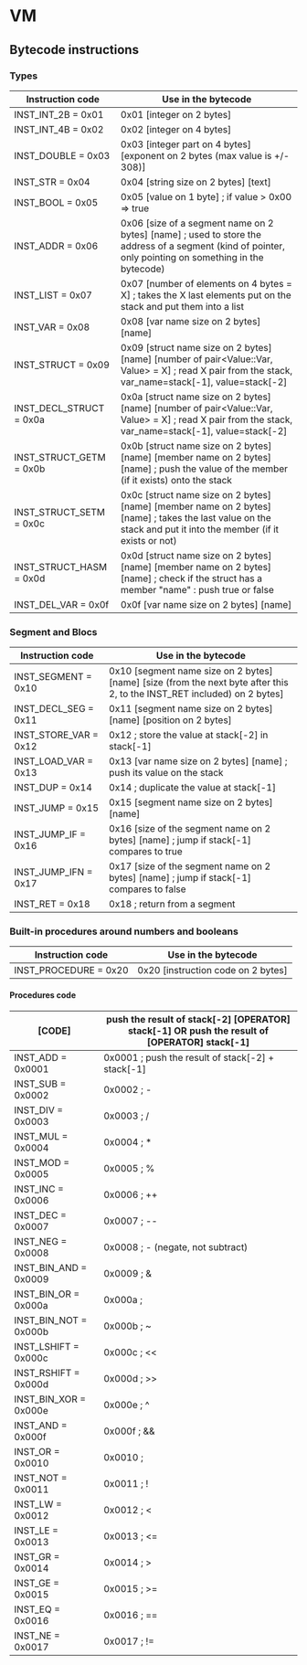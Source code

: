 # VM

## Bytecode instructions

### Types

Instruction code  | Use in the bytecode
----------------- | -------------------
INST_INT_2B      = 0x01 | 0x01 [integer on 2 bytes]
INST_INT_4B      = 0x02 | 0x02 [integer on 4 bytes]
INST_DOUBLE      = 0x03 | 0x03 [integer part on 4 bytes] [exponent on 2 bytes (max value is +/- 308)]
INST_STR         = 0x04 | 0x04 [string size on 2 bytes] [text]
INST_BOOL        = 0x05 | 0x05 [value on 1 byte] ; if value > 0x00 => true
INST_ADDR        = 0x06 | 0x06 [size of a segment name on 2 bytes] [name] ; used to store the address of a segment (kind of pointer, only pointing on something in the bytecode)
INST_LIST        = 0x07 | 0x07 [number of elements on 4 bytes = X] ; takes the X last elements put on the stack and put them into a list
INST_VAR         = 0x08 | 0x08 [var name size on 2 bytes] [name]
INST_STRUCT      = 0x09 | 0x09 [struct name size on 2 bytes] [name] [number of pair<Value::Var, Value> = X] ; read X pair from the stack, var_name=stack[-1], value=stack[-2]
INST_DECL_STRUCT = 0x0a | 0x0a [struct name size on 2 bytes] [name] [number of pair<Value::Var, Value> = X] ; read X pair from the stack, var_name=stack[-1], value=stack[-2]
INST_STRUCT_GETM = 0x0b | 0x0b [struct name size on 2 bytes] [name] [member name on 2 bytes] [name] ; push the value of the member (if it exists) onto the stack
INST_STRUCT_SETM = 0x0c | 0x0c [struct name size on 2 bytes] [name] [member name on 2 bytes] [name] ; takes the last value on the stack and put it into the member (if it exists or not)
INST_STRUCT_HASM = 0x0d | 0x0d [struct name size on 2 bytes] [name] [member name on 2 bytes] [name] ; check if the struct has a member "name" : push true or false
INST_DEL_VAR     = 0x0f | 0x0f [var name size on 2 bytes] [name]

### Segment and Blocs

Instruction code  | Use in the bytecode
----------------- | -------------------
INST_SEGMENT     = 0x10 | 0x10 [segment name size on 2 bytes] [name] [size (from the next byte after this 2, to the INST_RET included) on 2 bytes]
INST_DECL_SEG    = 0x11 | 0x11 [segment name size on 2 bytes] [name] [position on 2 bytes]
INST_STORE_VAR   = 0x12 | 0x12 ; store the value at stack[-2] in stack[-1]
INST_LOAD_VAR    = 0x13 | 0x13 [var name size on 2 bytes] [name] ; push its value on the stack
INST_DUP         = 0x14 | 0x14 ; duplicate the value at stack[-1]
INST_JUMP        = 0x15 | 0x15 [segment name size on 2 bytes] [name]
INST_JUMP_IF     = 0x16 | 0x16 [size of the segment name on 2 bytes] [name] ; jump if stack[-1] compares to true
INST_JUMP_IFN    = 0x17 | 0x17 [size of the segment name on 2 bytes] [name] ; jump if stack[-1] compares to false
INST_RET         = 0x18 | 0x18 ; return from a segment

### Built-in procedures around numbers and booleans
Instruction code  | Use in the bytecode
----------------- | -------------------
INST_PROCEDURE   = 0x20 | 0x20 [instruction code on 2 bytes]

#### Procedures code
[CODE] | push the result of stack[-2] [OPERATOR] stack[-1] OR push the result of [OPERATOR] stack[-1]
------ | --------------------------------------------------------------------------------------------
INST_ADD       = 0x0001 | 0x0001 ; push the result of stack[-2] + stack[-1]
INST_SUB       = 0x0002 | 0x0002 ; -
INST_DIV       = 0x0003 | 0x0003 ; /
INST_MUL       = 0x0004 | 0x0004 ; *
INST_MOD       = 0x0005 | 0x0005 ; %
INST_INC       = 0x0006 | 0x0006 ; ++
INST_DEC       = 0x0007 | 0x0007 ; --
INST_NEG       = 0x0008 | 0x0008 ; - (negate, not subtract)
INST_BIN_AND   = 0x0009 | 0x0009 ; &
INST_BIN_OR    = 0x000a | 0x000a ; |
INST_BIN_NOT   = 0x000b | 0x000b ; ~
INST_LSHIFT    = 0x000c | 0x000c ; <<
INST_RSHIFT    = 0x000d | 0x000d ; >>
INST_BIN_XOR   = 0x000e | 0x000e ; ^
INST_AND       = 0x000f | 0x000f ; &&
INST_OR        = 0x0010 | 0x0010 ; ||
INST_NOT       = 0x0011 | 0x0011 ; !
INST_LW        = 0x0012 | 0x0012 ; <
INST_LE        = 0x0013 | 0x0013 ; <=
INST_GR        = 0x0014 | 0x0014 ; >
INST_GE        = 0x0015 | 0x0015 ; >=
INST_EQ        = 0x0016 | 0x0016 ; ==
INST_NE        = 0x0017 | 0x0017 ; !=
